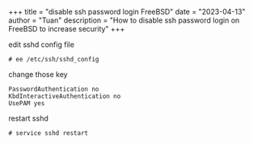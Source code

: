 +++
title = "disable ssh password login FreeBSD"
date = "2023-04-13"
author = "Tuan"
description = "How to disable ssh password login on FreeBSD to increase security"
+++

edit sshd config file

`# ee /etc/ssh/sshd_config`

change those key

```
PasswordAuthentication no
KbdInteractiveAuthentication no
UsePAM yes
```

restart sshd

`# service sshd restart`